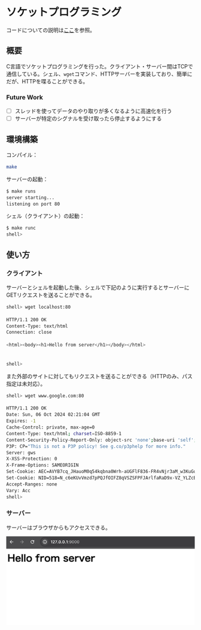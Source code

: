 # ソケットプログラミング

コードについての説明は[ここ](MEMO.md)を参照。

## 概要

C言語でソケットプログラミングを行った。クライアント・サーバー間はTCPで通信している。シェル、`wget`コマンド、HTTPサーバーを実装しており、簡単にだが、HTTPを喋ることができる。

### Future Work

- [ ] スレッドを使ってデータのやり取りが多くなるように高速化を行う
- [ ] サーバーが特定のシグナルを受け取ったら停止するようにする

## 環境構築

コンパイル：

```bash
make
```

サーバーの起動：

```bash
$ make runs
server starting...
listening on port 80
```

シェル（クライアント）の起動：

```bash
$ make runc
shell> 
```

## 使い方

### クライアント

サーバーとシェルを起動した後、シェルで下記のように実行するとサーバーにGETリクエストを送ることができる。

```bash
shell> wget localhost:80

HTTP/1.1 200 OK
Content-Type: text/html
Connection: close

<html><body><h1>Hello from server</h1></body></html>


shell>
```

また外部のサイトに対してもリクエストを送ることができる（HTTPのみ、パス指定は未対応）。

```bash
shell> wget www.google.com:80

HTTP/1.1 200 OK
Date: Sun, 06 Oct 2024 02:21:04 GMT
Expires: -1
Cache-Control: private, max-age=0
Content-Type: text/html; charset=ISO-8859-1
Content-Security-Policy-Report-Only: object-src 'none';base-uri 'self';script-src 'nonce-mr7B4KIQsSwcXXXV1Gah2g' 'strict-dynamic' 'report-sample' 'unsafe-eval' 'unsafe-inline' https: http:;report-uri https://csp.withgoogle.com/csp/gws/other-hp
P3P: CP="This is not a P3P policy! See g.co/p3phelp for more info."
Server: gws
X-XSS-Protection: 0
X-Frame-Options: SAMEORIGIN
Set-Cookie: AEC=AVYB7cq_JHauoM0q54kqbna0Wrh-aUGFlF836-FR4vNjr3aM_w3KuGuh0Q; expires=Fri, 04-Apr-2025 02:21:04 GMT; path=/; domain=.google.com; Secure; HttpOnly; SameSite=lax
Set-Cookie: NID=518=N_c6eKUvVmzd7pPQJfOIFZ8qVSZSFPFJArlfaRaD9x-VZ_YLZcBpAGfgiAHZS43q4A_E2fsUwuO3RsX5GvJ3tcTmxK0nJ87DOev7vOQecCHZBQMeDUt9VgqbdsQFq2Bzii0369USTf8YVRSxtMqUWSQ0_E48zJW9l1W3vOxNvNgs2CygFkm_tqAkV_I9kERx3DQ; expires=Mon, 07-Apr-2025 02:21:04 GMT; path=/; domain=.google.com; HttpOnly
Accept-Ranges: none
Vary: Acc
shell> 
```

### サーバー

サーバーはブラウザからもアクセスできる。

![ブラウザ](images/browser.png)
